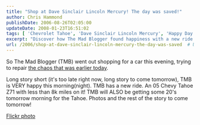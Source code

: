 ```yaml
---
title: "Shop at Dave Sinclair Lincoln Mercury! The day was saved!"
author: Chris Hammond
publishDate: 2006-08-26T02:05:00
updateDate: 2008-01-23T16:51:02
tags: [ 'Chevrolet Tahoe', 'Dave Sinclair Lincoln Mercury', 'Happy Day', 'Photos' ]
excerpt: "Discover how The Mad Blogger found happiness with a new ride - an 05 Chevy Tahoe Z71 with less than 8k miles. Stay tuned for more exciting updates! 🚗📸 #NewCar #ChevyTahoe #"
url: /2006/shop-at-dave-sinclair-lincoln-mercury-the-day-was-saved  # Use the generated URL with year
---
```

<p>So The Mad Blogger (TMB) went out shopping for a car this evening, trying to repair <a href="https://themadblogger.org/blogs/themadblogger/archive/2006/08/25/Why-not-to-buy-from-Southtown-Dodge_2C00_-AKA-Southtown-Dodge-Sucks.aspx">the chaos that was earlier today</a>.</p><p>Long story short (it&#39;s too late right now, long story to come tomorrow), TMB is VERY happy this morning(night). TMB has a new ride. An 05 Chevy Tahoe Z71 with less than 8k miles on it! TMB will ALSO be getting some 20&#39;s tomorrow morning for the Tahoe. Photos and the rest of the story to come tomorrow!</p><p><a href="https://www.flickr.com/photos/chammond/224920125/">Flickr photo</a></p><img src="https://themadblogger.org/aggbug.aspx?PostID=2" width="1" height="1">


